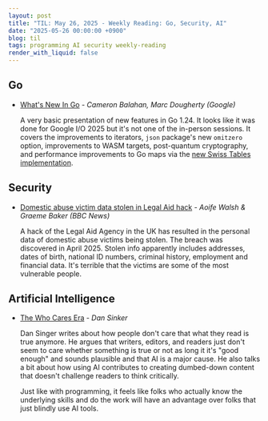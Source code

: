 ```yaml
---
layout: post
title: "TIL: May 26, 2025 - Weekly Reading: Go, Security, AI"
date: "2025-05-26 00:00:00 +0900"
blog: til
tags: programming AI security weekly-reading
render_with_liquid: false
---
```


## Go

- [What's New In Go](https://www.youtube.com/watch?v=kj80m-umOxs) - _Cameron Balahan, Marc Dougherty (Google)_

    A very basic presentation of new features in Go 1.24. It looks like it was
    done for Google I/O 2025 but it's not one of the in-person sessions. It
    covers the improvements to iterators, `json` package's new `omitzero`
    option, improvements to WASM targets, post-quantum cryptography,
    and performance improvements to Go maps via the [new Swiss Tables
    implementation](https://go.dev/blog/swisstable).

## Security

- [Domestic abuse victim data stolen in Legal Aid hack](https://www.bbc.com/news/articles/cgr5g4pv2l0o) - _Aoife Walsh & Graeme Baker (BBC News)_

    A hack of the Legal Aid Agency in the UK has resulted in the personal data
    of domestic abuse victims being stolen. The breach was discovered in
    April 2025. Stolen info apparently includes addresses, dates of birth,
    national ID numbers, criminal history, employment and financial data. It's
    terrible that the victims are some of the most vulnerable people.

## Artificial Intelligence

- [The Who Cares Era](https://dansinker.com/posts/2025-05-23-who-cares/) - _Dan Sinker_

    Dan Singer writes about how people don't care that what they read is true
    anymore. He argues that writers, editors, and readers just don't seem to
    care whether something is true or not as long it it's "good enough" and
    sounds plausible and that AI is a major cause. He also talks a bit about how
    using AI contributes to creating dumbed-down content that doesn't challenge
    readers to think critically.

    Just like with programming, it feels like folks who actually know the
    underlying skills and do the work will have an advantage over folks that
    just blindly use AI tools.
